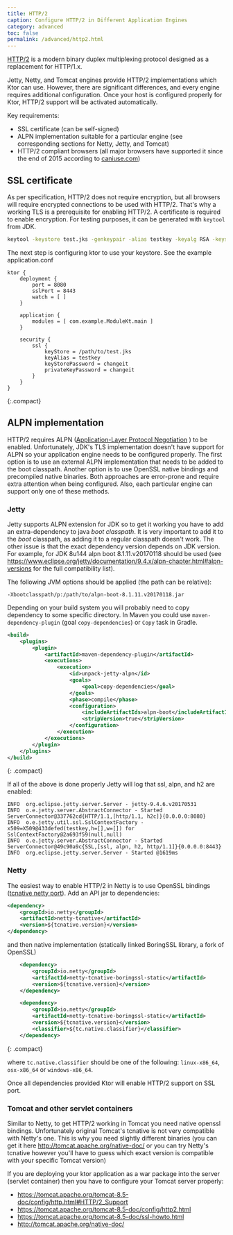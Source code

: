 ```yaml
---
title: HTTP/2
caption: Configure HTTP/2 in Different Application Engines
category: advanced
toc: false
permalink: /advanced/http2.html
---
```


[HTTP/2](https://en.wikipedia.org/wiki/HTTP/2) is a modern binary duplex multiplexing protocol designed as a replacement for HTTP/1.x.

Jetty, Netty, and Tomcat engines provide HTTP/2 implementations which Ktor can use. However, there are significant differences, 
and every engine requires additional configuration. Once your host is configured properly for Ktor, HTTP/2 support will be activated automatically.

Key requirements:

* SSL certificate (can be self-signed)
* ALPN implementation suitable for a particular engine (see corresponding sections for Netty, Jetty, and Tomcat)
* HTTP/2 compliant browsers (all major browsers have supported it since the end of 2015 according to [caniuse.com](http://caniuse.com/#search=http2))

## SSL certificate

As per specification, HTTP/2 does not require encryption, but all browsers will require encrypted connections to be used with HTTP/2. 
That's why a working TLS is a prerequisite for enabling HTTP/2.
A certificate is required to enable encryption. For testing purposes, it can be generated with `keytool` from JDK.


```bash
keytool -keystore test.jks -genkeypair -alias testkey -keyalg RSA -keysize 4096 -validity 5000 -dname 'CN=localhost, OU=ktor, O=ktor, L=Unspecified, ST=Unspecified, C=US'
```

The next step is configuring ktor to use your keystore. See the example application.conf

```
ktor {
    deployment {
        port = 8080
        sslPort = 8443
        watch = [ ]
    }

    application {
        modules = [ com.example.ModuleKt.main ]
    }

    security {
        ssl {
            keyStore = /path/to/test.jks
            keyAlias = testkey
            keyStorePassword = changeit
            privateKeyPassword = changeit
        }
    }
}
```
{:.compact}

## ALPN implementation

HTTP/2 requires ALPN ([Application-Layer Protocol Negotiation](https://en.wikipedia.org/wiki/Application-Layer_Protocol_Negotiation) ) 
to be enabled. Unfortunately, JDK's TLS implementation doesn't have support for ALPN so your application engine needs to be configured properly. 
The first option is to use an external ALPN implementation that needs to be added to the boot classpath.
Another option is to use OpenSSL native bindings and precompiled native binaries. Both approaches are error-prone 
and require extra attention when being configured. Also, each particular engine can support only one of these methods.

### Jetty

Jetty supports ALPN extension for JDK so to get it working you have to add an extra-dependency to java *boot classpath*. 
It is very important to add it to the *boot* classpath, as adding it to a regular classpath doesn't work.
The other issue is that the exact dependency version depends on JDK version. For example, for JDK 8u144 alpn boot 8.1.11.v20170118 
should be used (see https://www.eclipse.org/jetty/documentation/9.4.x/alpn-chapter.html#alpn-versions for the full compatibility list).

The following JVM options should be applied (the path can be relative):

```
-Xbootclasspath/p:/path/to/alpn-boot-8.1.11.v20170118.jar
```

Depending on your build system you will probably need to copy dependency to some specific directory. 
In Maven you could use `maven-dependency-plugin` (goal `copy-dependencies`) or `Copy` task in Gradle.

```xml
<build>
    <plugins>
        <plugin>
            <artifactId>maven-dependency-plugin</artifactId>
            <executions>
                <execution>
                    <id>unpack-jetty-alpn</id>
                    <goals>
                        <goal>copy-dependencies</goal>
                    </goals>
                    <phase>compile</phase>
                    <configuration>
                        <includeArtifactIds>alpn-boot</includeArtifactIds>
                        <stripVersion>true</stripVersion>
                    </configuration>
                </execution>
            </executions>
        </plugin>
    </plugins>
</build>
```
{: .compact}

If all of the above is done properly Jetty will log that ssl, alpn, and h2 are enabled:

```
INFO  org.eclipse.jetty.server.Server - jetty-9.4.6.v20170531
INFO  o.e.jetty.server.AbstractConnector - Started ServerConnector@337762cd{HTTP/1.1,[http/1.1, h2c]}{0.0.0.0:8080}
INFO  o.e.jetty.util.ssl.SslContextFactory - x509=X509@433defed(testkey,h=[],w=[]) for SslContextFactory@2a693f59(null,null)
INFO  o.e.jetty.server.AbstractConnector - Started ServerConnector@49c90a9c{SSL,[ssl, alpn, h2, http/1.1]}{0.0.0.0:8443}
INFO  org.eclipse.jetty.server.Server - Started @1619ms
```


### Netty

The easiest way to enable HTTP/2 in Netty is to use OpenSSL bindings ([tcnative netty port](http://netty.io/wiki/forked-tomcat-native.html)). 
Add an API jar to dependencies:

```xml
<dependency>
    <groupId>io.netty</groupId>
    <artifactId>netty-tcnative</artifactId>
    <version>${tcnative.version}</version>
</dependency>
```

and then  native implementation (statically linked BoringSSL library, a fork of OpenSSL)

```xml
    <dependency>
        <groupId>io.netty</groupId>
        <artifactId>netty-tcnative-boringssl-static</artifactId>
        <version>${tcnative.version}</version>
    </dependency>

    <dependency>
        <groupId>io.netty</groupId>
        <artifactId>netty-tcnative-boringssl-static</artifactId>
        <version>${tcnative.version}</version>
        <classifier>${tc.native.classifier}</classifier>
    </dependency>
```
{: .compact}

where `tc.native.classifier` should be one of the following: `linux-x86_64`, `osx-x86_64` or `windows-x86_64`.

Once all dependencies provided Ktor will enable HTTP/2 support on SSL port.

### Tomcat and other servlet containers

Similar to Netty, to get HTTP/2 working in Tomcat you need native openssl bindings. Unfortunately original 
Tomcat's tcnative is not very compatible with Netty's one.
This is why you need slightly different binaries (you can get it here http://tomcat.apache.org/native-doc/ or you can 
try Netty's tcnative however you'll have to guess which exact version is compatible with your specific Tomcat version)

If you are deploying your ktor application as a war package into the server (servlet container) then you have to 
configure your Tomcat server properly:

* <https://tomcat.apache.org/tomcat-8.5-doc/config/http.html#HTTP/2_Support>
* <https://tomcat.apache.org/tomcat-8.5-doc/config/http2.html>
* <https://tomcat.apache.org/tomcat-8.5-doc/ssl-howto.html>
* <http://tomcat.apache.org/native-doc/>

